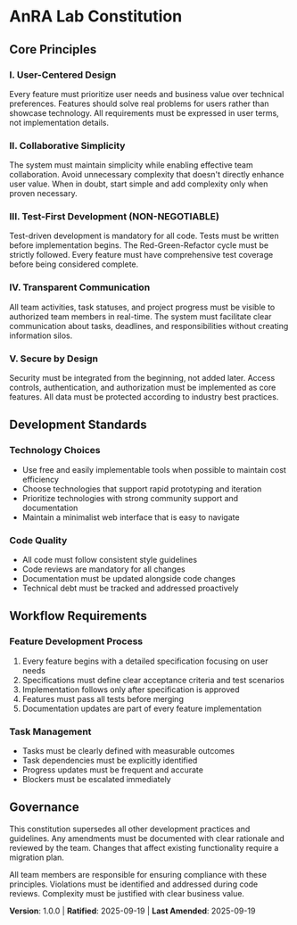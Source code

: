<!-- 
Sync Impact Report:
Version change: 0.0.0 → 1.0.0
Modified principles: None (new constitution)
Added sections: All (new constitution)
Removed sections: None
Templates requiring updates: 
  ✅ Updated .specify/templates/plan-template.md
  ✅ Updated .specify/templates/spec-template.md
  ✅ Updated .specify/templates/tasks-template.md
  ✅ Updated .specify/commands/constitution.toml
  ✅ Updated .specify/commands/implement.toml
  ✅ Updated .specify/commands/plan.toml
  ✅ Updated .specify/commands/specify.toml
  ✅ Updated .specify/commands/tasks.toml
Follow-up TODOs: None
-->

# AnRA Lab Constitution

## Core Principles

### I. User-Centered Design
Every feature must prioritize user needs and business value over technical preferences. Features should solve real problems for users rather than showcase technology. All requirements must be expressed in user terms, not implementation details.

### II. Collaborative Simplicity
The system must maintain simplicity while enabling effective team collaboration. Avoid unnecessary complexity that doesn't directly enhance user value. When in doubt, start simple and add complexity only when proven necessary.

### III. Test-First Development (NON-NEGOTIABLE)
Test-driven development is mandatory for all code. Tests must be written before implementation begins. The Red-Green-Refactor cycle must be strictly followed. Every feature must have comprehensive test coverage before being considered complete.

### IV. Transparent Communication
All team activities, task statuses, and project progress must be visible to authorized team members in real-time. The system must facilitate clear communication about tasks, deadlines, and responsibilities without creating information silos.

### V. Secure by Design
Security must be integrated from the beginning, not added later. Access controls, authentication, and authorization must be implemented as core features. All data must be protected according to industry best practices.

## Development Standards

### Technology Choices
- Use free and easily implementable tools when possible to maintain cost efficiency
- Choose technologies that support rapid prototyping and iteration
- Prioritize technologies with strong community support and documentation
- Maintain a minimalist web interface that is easy to navigate

### Code Quality
- All code must follow consistent style guidelines
- Code reviews are mandatory for all changes
- Documentation must be updated alongside code changes
- Technical debt must be tracked and addressed proactively

## Workflow Requirements

### Feature Development Process
1. Every feature begins with a detailed specification focusing on user needs
2. Specifications must define clear acceptance criteria and test scenarios
3. Implementation follows only after specification is approved
4. Features must pass all tests before merging
5. Documentation updates are part of every feature implementation

### Task Management
- Tasks must be clearly defined with measurable outcomes
- Task dependencies must be explicitly identified
- Progress updates must be frequent and accurate
- Blockers must be escalated immediately

## Governance

This constitution supersedes all other development practices and guidelines. Any amendments must be documented with clear rationale and reviewed by the team. Changes that affect existing functionality require a migration plan.

All team members are responsible for ensuring compliance with these principles. Violations must be identified and addressed during code reviews. Complexity must be justified with clear business value.

**Version**: 1.0.0 | **Ratified**: 2025-09-19 | **Last Amended**: 2025-09-19